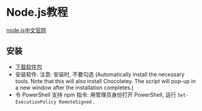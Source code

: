 # Node.js教程

[node.js中文官网](https://nodejs.org/zh-cn/)

## 安装

* [下载软件包](https://nodejs.org/zh-cn/download)
* 安装软件. 注意: 安装时, 不要勾选 (Automatically install the necessary tools. Note that this will also install Chocolatey.
  The script will pop-up in a new window after the installation completes.)
* 令 PowerShell 支持 npm 指令: 用管理员身份打开 PowerShell, 运行 `Set-ExecutionPolicy RemoteSigned` .
